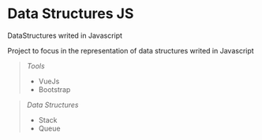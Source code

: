 # Data Structures JS
DataStructures writed in Javascript

Project to focus in the representation of data structures writed in Javascript

> *Tools*
> - VueJs
> - Bootstrap

> *Data Structures*
> - Stack
> - Queue

